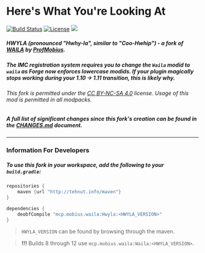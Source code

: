# Here's What You're Looking At
[![Build Status](http://tehnut.info/jenkins/buildStatus/icon?job=HWYLA/1.10)](http://tehnut.info/jenkins/job/HWYLA/job/1.10/) [![License](https://img.shields.io/badge/license-CC%20BY--NC--SA%204.0-blue.svg)](https://bit.ly/cc-by-nc-sa-40) [![](http://cf.way2muchnoise.eu/HWYLA.svg)](https://minecraft.curseforge.com/projects/HWYLA)

##### **HWYLA** (pronounced "Hwhy-la", similar to "Coo-Hwhip") - a fork of [WAILA](https://minecraft.curseforge.com/projects/waila) by [ProfMobius](https://minecraft.curseforge.com/members/ProfMobius).

##### The IMC registration system requires you to change the `Waila` modid to `waila` as Forge now enforces lowercase modids. If your plugin magically stops working during your 1.10 -> 1.11 transition, this is likely why. 

###### *This fork is permitted under the [CC BY-NC-SA 4.0](LICENSE.md) license. Usage of this mod is permitted in all modpacks.*

##### A full list of significant changes since this fork's creation can be found in the **[CHANGES.md](CHANGES.md)** document.

---

### Information For Developers

##### To use this fork in your workspace, add the following to your `build.gradle`:

```groovy
repositories {  
    maven {url "http://tehnut.info/maven"}
}

dependencies {
    deobfCompile "mcp.mobius.waila:Hwyla:<HWYLA_VERSION>"
}
```

> `HWYLA_VERSION` can be found by browsing through the maven.

> **!!!** Builds 8 through 12 use `mcp.mobius.waila:Waila:<HWYLA_VERSION>`.
